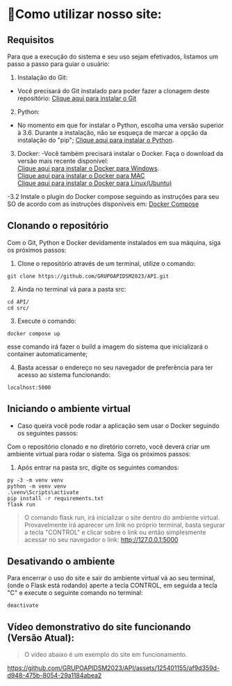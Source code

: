 # 🤔Como utilizar nosso site:

## Requisitos

Para que a execução do sistema e seu uso sejam efetivados, listamos um passo a passo para guiar o usuário:

1. Instalação do Git:
  - Você precisará do Git instalado para poder fazer a clonagem deste repositório: [Clique aqui para instalar o Git](https://git-scm.com/downloads) 

2. Python:
  - No momento em que for instalar o Python, escolha uma versão superior à 3.6. Durante a instalação, não se esqueça de marcar a opção da instalação do "pip"; [Clique aqui para instalar o Python](https://www.python.org/downloads/).

3. Docker:
  -Você também precisará instalar o Docker. Faça o download da versão mais recente disponível: <br>
      [Clique aqui para instalar o Docker para Windows](https://docs.docker.com/desktop/install/windows-install/).</br>
      [Clique aqui para instalar o Docker para MAC](https://docs.docker.com/desktop/install/mac-install/)</br>
      [Clique aqui para instalar o Docker para Linux(Ubuntu)](https://docs.docker.com/engine/install/ubuntu/)</br>
      
  -3.2 Instale o plugin do Docker compose seguindo as instruções para seu SO de acordo com as instruções disponíveis em: [Docker Compose](https://docs.docker.com/compose/install/)

## Clonando o repositório

Com o Git, Python e Docker devidamente instalados em sua máquina, siga os próximos passos:

1. Clone o repositório através de um terminal, utilize o comando:

```
git clone https://github.com/GRUPOAPIDSM2023/API.git
``` 

2. Ainda no terminal vá para a pasta src:
```
cd API/
cd src/
```
3. Execute o comando:
```
docker compose up
```
esse comando irá fazer o build a imagem do sistema que inicializará o container automaticamente;

4. Basta acessar o endereço no seu navegador de preferência para ter acesso ao sistema funcionando:
```
localhost:5000
```
## Iniciando o ambiente virtual
- Caso queira você pode rodar a aplicação sem usar o Docker seguindo os seguintes passos:

Com o repositório clonado e no diretório correto, você deverá criar um ambiente virtual para rodar o sistema. Siga os próximos passos:

1. Após entrar na pasta src, digite os seguintes comandos:
```
py -3 -m venv venv
python -m venv venv
.\venv\Scripts\activate
pip install -r requirements.txt
flask run
```

> O comando flask run, irá inicializar o site dentro do ambiente virtual.
> Provavelmente irá aparecer um link no próprio terminal, basta segurar a tecla "CONTROL" e clicar sobre o link ou então simplesmente acessar no seu navegador o link: http://127.0.0.1:5000

## Desativando o ambiente

Para encerrar o uso do site e sair do ambiente virtual vá ao seu terminal, (onde o Flask está rodando) aperte a tecla CONTROL, em seguida a tecla "C" e execute o seguinte comando no terminal:
```
deactivate
```

## Vídeo demonstrativo do site funcionando (Versão Atual):
> O vídeo abaixo é um exemplo do site em funcionamento.


https://github.com/GRUPOAPIDSM2023/API/assets/125401155/af9d359d-d948-475b-8054-29a1184abea2

